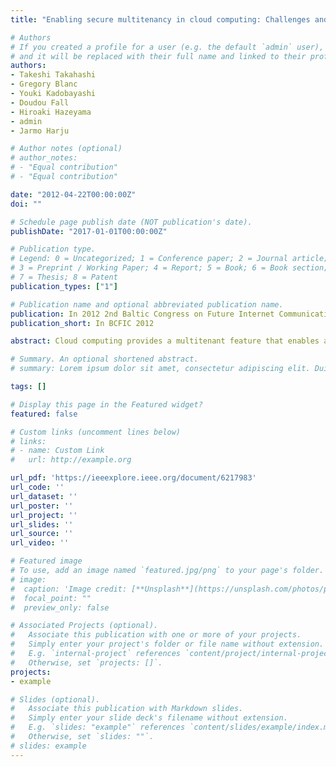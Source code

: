 ```yaml
---
title: "Enabling secure multitenancy in cloud computing: Challenges and approaches"

# Authors
# If you created a profile for a user (e.g. the default `admin` user), write the username (folder name) here
# and it will be replaced with their full name and linked to their profile.
authors:
- Takeshi Takahashi
- Gregory Blanc
- Youki Kadobayashi
- Doudou Fall
- Hiroaki Hazeyama
- admin
- Jarmo Harju

# Author notes (optional)
# author_notes:
# - "Equal contribution"
# - "Equal contribution"

date: "2012-04-22T00:00:00Z"
doi: ""

# Schedule page publish date (NOT publication's date).
publishDate: "2017-01-01T00:00:00Z"

# Publication type.
# Legend: 0 = Uncategorized; 1 = Conference paper; 2 = Journal article;
# 3 = Preprint / Working Paper; 4 = Report; 5 = Book; 6 = Book section;
# 7 = Thesis; 8 = Patent
publication_types: ["1"]

# Publication name and optional abbreviated publication name.
publication: In 2012 2nd Baltic Congress on Future Internet Communications
publication_short: In BCFIC 2012

abstract: Cloud computing provides a multitenant feature that enables an IT asset to host multiple tenants, improving its utilization rate. The feature provides economic benefits to both users and service providers since it reduces the management cost and thus lowers the subscription price. Many users are, however, reluctant to subscribe to cloud computing services due to security concerns. To advance deployment of cloud computing, techniques enabling secure multitenancy, especially resource isolation tech- niques, need to be advanced further. Difficulty lies in the fact that the techniques range and cross various technical domains, and it is difficult to get the big picture. To cope with that, this paper introduces technical layers and categories, with which it identifies and structures technical issues on enabling multitenancy by conducting a survey. Based on the survey result, this paper discusses technical maturity of multitenant cloud computing from the standpoint of security and the needs for developing both technical and operational security toward the development and wide deployment of multitenant cloud computing.

# Summary. An optional shortened abstract.
# summary: Lorem ipsum dolor sit amet, consectetur adipiscing elit. Duis posuere tellus ac convallis placerat. Proin tincidunt magna sed ex sollicitudin condimentum.

tags: []

# Display this page in the Featured widget?
featured: false

# Custom links (uncomment lines below)
# links:
# - name: Custom Link
#   url: http://example.org

url_pdf: 'https://ieeexplore.ieee.org/document/6217983'
url_code: ''
url_dataset: ''
url_poster: ''
url_project: ''
url_slides: ''
url_source: ''
url_video: ''

# Featured image
# To use, add an image named `featured.jpg/png` to your page's folder.
# image:
#  caption: 'Image credit: [**Unsplash**](https://unsplash.com/photos/pLCdAaMFLTE)'
#  focal_point: ""
#  preview_only: false

# Associated Projects (optional).
#   Associate this publication with one or more of your projects.
#   Simply enter your project's folder or file name without extension.
#   E.g. `internal-project` references `content/project/internal-project/index.md`.
#   Otherwise, set `projects: []`.
projects:
- example

# Slides (optional).
#   Associate this publication with Markdown slides.
#   Simply enter your slide deck's filename without extension.
#   E.g. `slides: "example"` references `content/slides/example/index.md`.
#   Otherwise, set `slides: ""`.
# slides: example
---
```


